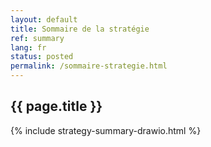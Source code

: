 ```yaml
---
layout: default
title: Sommaire de la stratégie
ref: summary
lang: fr
status: posted
permalink: /sommaire-strategie.html
---
```


## {{ page.title }}

{% include strategy-summary-drawio.html %}
